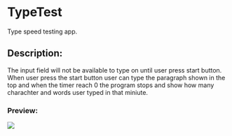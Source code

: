 # TypeTest

Type speed testing app.

## Description:

The input field will not be available to type on until user press start button. When user press the start button user can type the paragraph shown in the top and when the timer reach 0 the program stops and show how many charachter and words user typed in that miniute.

### Preview:

<img src="https://user-images.githubusercontent.com/91461938/190953736-8cb79c02-f7b2-4751-9b05-bb2a525af0de.png">
